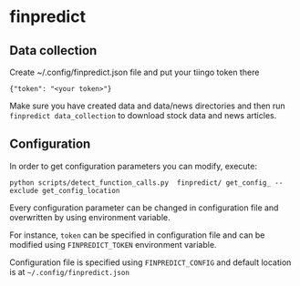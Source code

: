 

# finpredict


## Data collection

Create ~/.config/finpredict.json file and put your tiingo token there

	{"token": "<your token>"}

Make sure you have created data and data/news directories
and then run `finpredict data_collection` to download stock data and news articles.


## Configuration 



In order to get configuration parameters you can modify, execute:

    python scripts/detect_function_calls.py  finpredict/ get_config_ --exclude get_config_location

Every configuration parameter can be changed in configuration file and overwritten by using 
environment variable. 

For instance, `token` can be specified in configuration file and can be modified using `FINPREDICT_TOKEN` environment variable. 

Configuration file is specified using `FINPREDICT_CONFIG` and default location is at `~/.config/finpredict.json`



